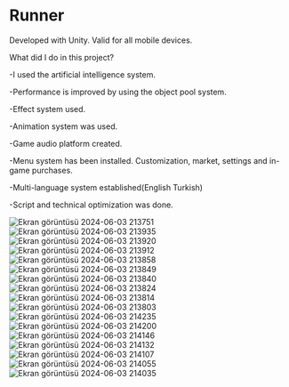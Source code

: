 # Runner

 Developed with Unity. Valid for all mobile devices.

 What did I do in this project?
 
 -I used the artificial intelligence system.
 
 -Performance is improved by using the object pool system.
 
 -Effect system used.
 
 -Animation system was used.
 
 -Game audio platform created.
 
 -Menu system has been installed. Customization, market, settings and in-game purchases.
 
 -Multi-language system established(English Turkish)
 
 -Script and technical optimization was done.

![Ekran görüntüsü 2024-06-03 213751](https://github.com/Nhuseyinozen/Runner/assets/149398357/fafe56ee-fb95-427c-b4da-be20c0be7130)
![Ekran görüntüsü 2024-06-03 213935](https://github.com/Nhuseyinozen/Runner/assets/149398357/751a7e47-14e7-48dc-b63c-265151cf7242)
![Ekran görüntüsü 2024-06-03 213920](https://github.com/Nhuseyinozen/Runner/assets/149398357/f65f4868-d599-40e2-b2f3-4a308b8f748c)
![Ekran görüntüsü 2024-06-03 213912](https://github.com/Nhuseyinozen/Runner/assets/149398357/d5280637-a2d0-41a6-baa6-588b06f6cde0)
![Ekran görüntüsü 2024-06-03 213858](https://github.com/Nhuseyinozen/Runner/assets/149398357/61d5ba6b-04d1-4d0d-86d4-58c26d9202cb)
![Ekran görüntüsü 2024-06-03 213849](https://github.com/Nhuseyinozen/Runner/assets/149398357/bae31ffe-773e-45b5-a0ab-8c5c9e92fc63)
![Ekran görüntüsü 2024-06-03 213840](https://github.com/Nhuseyinozen/Runner/assets/149398357/8d8a7baf-ff54-48c1-b86f-d3f032463ad2)
![Ekran görüntüsü 2024-06-03 213824](https://github.com/Nhuseyinozen/Runner/assets/149398357/6cf7a433-bcdc-4970-9c3f-d73b0c6a02d7)
![Ekran görüntüsü 2024-06-03 213814](https://github.com/Nhuseyinozen/Runner/assets/149398357/ce53acab-f42f-480c-a7d5-812b9ecac138)
![Ekran görüntüsü 2024-06-03 213803](https://github.com/Nhuseyinozen/Runner/assets/149398357/0000f262-523d-4ab5-b3e3-ba248a45d5a5)
![Ekran görüntüsü 2024-06-03 214235](https://github.com/Nhuseyinozen/Runner/assets/149398357/3a71820f-484e-4b11-aee2-48da3f591d4c)
![Ekran görüntüsü 2024-06-03 214200](https://github.com/Nhuseyinozen/Runner/assets/149398357/ece7040b-b620-41a0-a7cf-ec579675c6d0)
![Ekran görüntüsü 2024-06-03 214146](https://github.com/Nhuseyinozen/Runner/assets/149398357/5f0fa7fb-62e8-494d-bbde-c07ff50aeaf4)
![Ekran görüntüsü 2024-06-03 214132](https://github.com/Nhuseyinozen/Runner/assets/149398357/3e6d722a-f681-4efc-831e-21bc1b4d7e69)
![Ekran görüntüsü 2024-06-03 214107](https://github.com/Nhuseyinozen/Runner/assets/149398357/58c331a9-cd76-4105-8180-c08ec6726720)
![Ekran görüntüsü 2024-06-03 214055](https://github.com/Nhuseyinozen/Runner/assets/149398357/71928dd8-ad36-4697-bf54-5f833bf429c6)
![Ekran görüntüsü 2024-06-03 214035](https://github.com/Nhuseyinozen/Runner/assets/149398357/7d5540c8-5931-4af4-8244-339defd95911)



